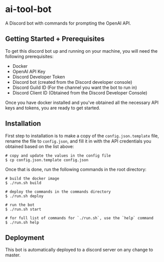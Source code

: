 # ai-tool-bot

A Discord bot with commands for prompting the OpenAI API.

## Getting Started + Prerequisites

To get this discord bot up and running on your machine, you will need the following prerequisites:

- Docker
- OpenAI API Key
- Discord Developer Token
- Discord bot (created from the Discord developer console)
- Discord Guild ID (For the channel you want the bot to run in)
- Discord Client ID (Obtained from the Discord Developer Console)

Once you have docker installed and you've obtained all the necessary API keys and tokens, you are ready to get started.

## Installation

First step to installation is to make a copy of the `config.json.template` file, rename the file to `config.json`, and fill it in with the API credentials you obtained based on the list above:
```
# copy and update the values in the config file
$ cp config.json.template config.json
```

Once that is done, run the following commands in the root directory:
```
# build the docker image
$ ./run.sh build

# deploy the commands in the commands directory
$ ./run.sh deploy

# run the bot
$ ./run.sh start

# for full list of commands for `./run.sh`, use the `help` command
$ ./run.sh help
```

## Deployment
This bot is automatically deployed to a discord server on any change to master.